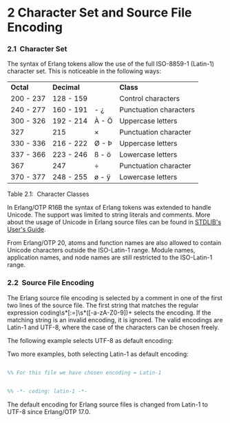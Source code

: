 

# 2 Character Set and Source File Encoding


### 2.1  Character Set


The syntax of Erlang tokens allow the use of the full
 ISO-8859-1 (Latin-1) character set. This is noticeable in the
 following ways:





|  |  |  |  |
| --- | --- | --- | --- |
| **Octal** | **Decimal** |  | **Class** |
| 200 - 237 | 128 - 159 |  | Control characters |
| 240 - 277 | 160 - 191 | - ¿ | Punctuation characters |
| 300 - 326 | 192 - 214 | À - Ö | Uppercase letters |
| 327 | 215 | × | Punctuation character |
| 330 - 336 | 216 - 222 | Ø - Þ | Uppercase letters |
| 337 - 366 | 223 - 246 | ß - ö | Lowercase letters |
| 367 | 247 | ÷ | Punctuation character |
| 370 - 377 | 248 - 255 | ø - ÿ | Lowercase letters |


Table 2.1:  Character Classes



In Erlang/OTP R16B the syntax of Erlang tokens was extended to
 handle Unicode. The support was limited to
 string literals and comments.
 More about the usage of Unicode in Erlang source files
 can be found in [STDLIB's User's
 Guide](https://www.erlang.org/../apps/stdlib/unicode_usage.html#unicode_in_erlang).


From Erlang/OTP 20, atoms and function names are also allowed
 to contain Unicode characters outside the ISO-Latin-1 range.
 Module names, application names, and node names are still
 restricted to the ISO-Latin-1 range.

<!--#source-file-encoding#-->
### 2.2  Source File Encoding



The Erlang source file encoding is selected by a
 comment in one of the first two lines of the source file. The
 first string that matches the regular expression
 coding\s\*[:=]\s\*([-a-zA-Z0-9])+ selects the encoding. If
 the matching string is an invalid encoding, it is ignored. The
 valid encodings are Latin-1 and UTF-8, where the
 case of the characters can be chosen freely.


The following example selects UTF-8 as default encoding:


Two more examples, both selecting Latin-1 as default encoding:



```erlang

%% For this file we have chosen encoding = Latin-1
```


```erlang

%% -*- coding: latin-1 -*-
```

The default encoding for Erlang source files is changed from
 Latin-1 to UTF-8 since Erlang/OTP 17.0.







